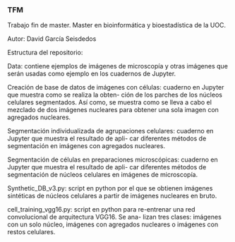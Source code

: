 ### TFM
Trabajo fin de master. Master en bioinformática y bioestadística de la UOC.


Autor: David García Seisdedos

Estructura del repositorio:

  Data: contiene ejemplos de imágenes de microscopía y otras imágenes que serán usadas como ejemplo en los
        cuadernos de Jupyter.
				
  Creación de base de datos de imágenes con células: cuaderno en Jupyter que muestra como se realiza la obten-
        ción de los parches de los núcleos celulares segmentados. Así como, se muestra como se lleva a cabo el
        mezclado de dos imágenes nucleares para obtener una sola imagen con agregados nucleares.
				
  Segmentación individualizada de agrupaciones celulares: cuaderno en Jupyter que muestra el resultado de apli-
        car diferentes métodos de segmentación en imágenes con agregados nucleares.
				
  Segmentación de células en preparaciones microscópicas: cuaderno en Jupyter que muestra el resultado de apli-
        car diferentes métodos de segmentación de núcleos celulares en imágenes de microscopía.
				
  Synthetic_DB_v3.py: script en python por el que se obtienen imágenes sintéticas de núcleos celulares a partir
        de imágenes nucleares en bruto. 
				
  cell_training_vgg16.py: script en python para re-entrenar una red convolucional de arquitectura VGG16. Se ana-
        lizan tres clases: imágenes con un solo núcleo, imágenes con agregados nucleares o imágenes con restos 
        celulares.
